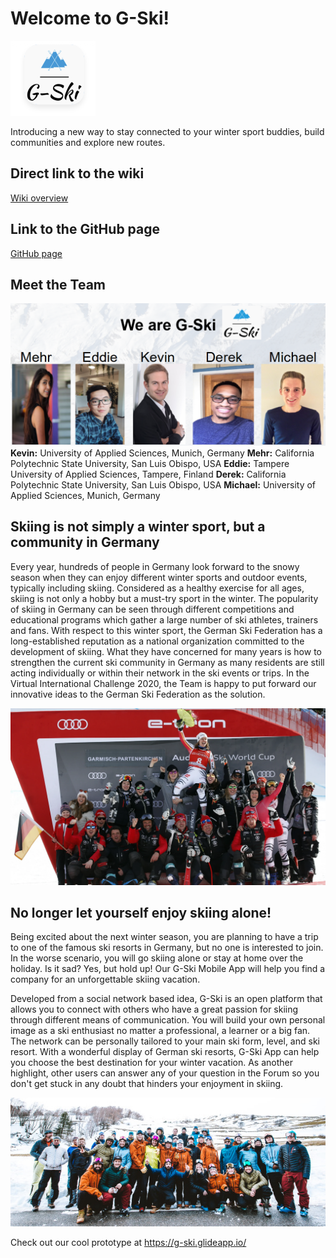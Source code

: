 # Welcome to G-Ski!
![gski](https://github.com/gxc-international-innovation-challenge/gxc-team-24/blob/main/gski.png)

Introducing a new way to stay connected to your winter sport buddies, build communities and explore new routes.

## Direct link to the wiki
[Wiki overview](https://github.com/gxc-international-innovation-challenge/gxc-team-24/wiki)

## Link to the GitHub page
[GitHub page](https://gxc-international-innovation-challenge.github.io/gxc-team-24)

## Meet the Team
![Teamphoto](https://github.com/gxc-international-innovation-challenge/gxc-team-24/blob/main/Team.PNG)
**Kevin:** University of Applied Sciences, Munich, Germany
**Mehr:** California Polytechnic State University, San Luis Obispo, USA
**Eddie:** Tampere University of Applied Sciences, Tampere, Finland
**Derek:** California Polytechnic State University, San Luis Obispo, USA
**Michael:** University of Applied Sciences, Munich, Germany

## Skiing is not simply a winter sport, but a community in Germany
Every year, hundreds of people in Germany look forward to the snowy season when they can enjoy different winter sports and outdoor events, typically including skiing. Considered as a healthy exercise for all ages, skiing is not only a hobby but a must-try sport in the winter. The popularity of skiing in Germany can be seen through different competitions and educational programs which gather a large number of ski athletes, trainers and fans. With respect to this winter sport, the German Ski Federation has a long-established reputation as a national organization committed to the development of skiing. What they have concerned for many years is how to strengthen the current ski community in Germany as many residents are still acting individually or within their network in the ski events or trips. In the Virtual International Challenge 2020, the Team is happy to put forward our innovative ideas to the German Ski Federation as the solution. 

![skicommunity2](https://github.com/gxc-international-innovation-challenge/gxc-team-24/blob/main/Skicommunity1.webp)

## No longer let yourself enjoy skiing alone!
Being excited about the next winter season, you are planning to have a trip to one of the famous ski resorts in Germany, but no one is interested to join. In the worse scenario, you will go skiing alone or stay at home over the holiday. Is it sad? Yes, but hold up! Our G-Ski Mobile App will help you find a company for an unforgettable skiing vacation. 

Developed from a social network based idea, G-Ski is an open platform that allows you to connect with others who have a great passion for skiing through different means of communication. You will build your own personal image as a ski enthusiast no matter a professional, a learner or a big fan. The network can be personally tailored to your main ski form, level, and ski resort. With a wonderful display of German ski resorts, G-Ski App can help you choose the best destination for your winter vacation. As another highlight, other users can answer any of your question in the Forum so you don't get stuck in any doubt that hinders your enjoyment in skiing. 

![skicommunity](https://github.com/gxc-international-innovation-challenge/gxc-team-24/blob/main/Skicommunity.jpg)

Check out our cool prototype at https://g-ski.glideapp.io/
